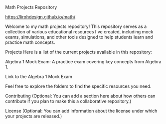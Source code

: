 Math Projects Repository

https://lirohdesign.github.io/math/

Welcome to my math projects repository! This repository serves as a collection of various educational resources I've created, including mock exams, simulations, and other tools designed to help students learn and practice math concepts.

Projects
Here is a list of the current projects available in this repository:

Algebra 1 Mock Exam: A practice exam covering key concepts from Algebra 1.

Link to the Algebra 1 Mock Exam

Feel free to explore the folders to find the specific resources you need.

Contributing
(Optional: You can add a section here about how others can contribute if you plan to make this a collaborative repository.)

License
(Optional: You can add information about the license under which your projects are released.)